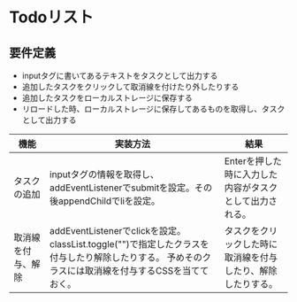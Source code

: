 # Todoリスト

## 要件定義

- inputタグに書いてあるテキストをタスクとして出力する
- 追加したタスクをクリックして取消線を付けたり外したりする
- 追加したタスクをローカルストレージに保存する
- リロードした時、ローカルストレージに保存してあるものを取得し、タスクとして出力する

機能|実装方法|結果
----|------|---
タスクの追加|inputタグの情報を取得し、addEventListenerでsubmitを設定。その後appendChildでliを設定。|Enterを押した時に入力した内容がタスクとして出力される。
取消線を付与、解除|addEventListenerでclickを設定。  classList.toggle("")で指定したクラスを付与したり解除したりする。  予めそのクラスには取消線を付与するCSSを当てておく。|タスクをクリックした時に取消線を付与したり、解除したりする。